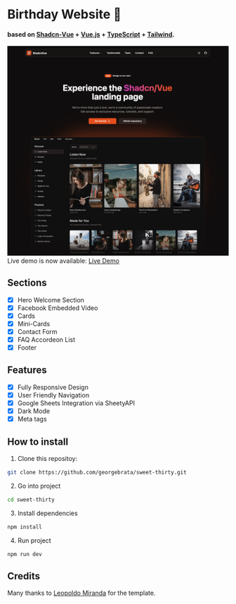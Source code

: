 # Birthday Website 🎉
#### based on <a href="https://www.shadcn-vue.com/" target="_blank">Shadcn-Vue</a> + <a href="https://vuejs.org/" target="_blank">Vue.js</a> + <a href="https://www.typescriptlang.org/" target="_blank">TypeScript</a> + <a href="https://tailwindcss.com/" target="_blank">Tailwind</a>.

![Alt text](./public/demo-img.jpg)
Live demo is now available: <a href="https://30.georgebrata.ro" target="_blank">Live Demo</a>

## Sections
- [x] Hero Welcome Section
- [x] Facebook Embedded Video
- [x] Cards
- [x] Mini-Cards
- [x] Contact Form
- [x] FAQ Accordeon List
- [x] Footer

## Features
- [x] Fully Responsive Design
- [x] User Friendly Navigation
- [x] Google Sheets Integration via SheetyAPI
- [x] Dark Mode
- [x] Meta tags

## How to install
1. Clone this repositoy:

```bash
git clone https://github.com/georgebrata/sweet-thirty.git
```

2. Go into project

```bash
cd sweet-thirty
```

3. Install dependencies

```bash
npm install
```

4. Run project

```bash
npm run dev
```

## Credits

Many thanks to <a href="https://github.com/leoMirandaa" target="_blank">Leopoldo Miranda</a> for the template.